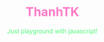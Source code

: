<div align="center">
<h1 style="color:#ff79c6" >ThanhTK</h1>
  <p style="color:#50fa7b">Just playground with javascript!</p>
</div>
